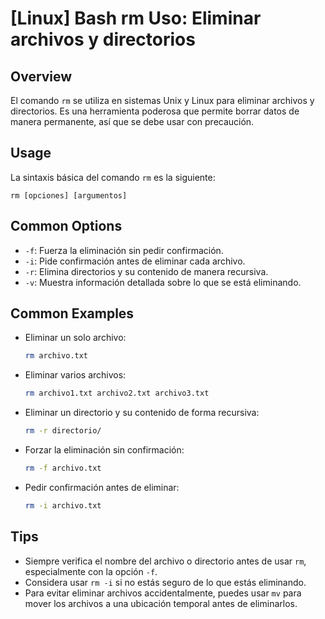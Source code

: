 # [Linux] Bash rm Uso: Eliminar archivos y directorios

## Overview
El comando `rm` se utiliza en sistemas Unix y Linux para eliminar archivos y directorios. Es una herramienta poderosa que permite borrar datos de manera permanente, así que se debe usar con precaución.

## Usage
La sintaxis básica del comando `rm` es la siguiente:

```
rm [opciones] [argumentos]
```

## Common Options
- `-f`: Fuerza la eliminación sin pedir confirmación.
- `-i`: Pide confirmación antes de eliminar cada archivo.
- `-r`: Elimina directorios y su contenido de manera recursiva.
- `-v`: Muestra información detallada sobre lo que se está eliminando.

## Common Examples
- Eliminar un solo archivo:
  ```bash
  rm archivo.txt
  ```

- Eliminar varios archivos:
  ```bash
  rm archivo1.txt archivo2.txt archivo3.txt
  ```

- Eliminar un directorio y su contenido de forma recursiva:
  ```bash
  rm -r directorio/
  ```

- Forzar la eliminación sin confirmación:
  ```bash
  rm -f archivo.txt
  ```

- Pedir confirmación antes de eliminar:
  ```bash
  rm -i archivo.txt
  ```

## Tips
- Siempre verifica el nombre del archivo o directorio antes de usar `rm`, especialmente con la opción `-f`.
- Considera usar `rm -i` si no estás seguro de lo que estás eliminando.
- Para evitar eliminar archivos accidentalmente, puedes usar `mv` para mover los archivos a una ubicación temporal antes de eliminarlos.